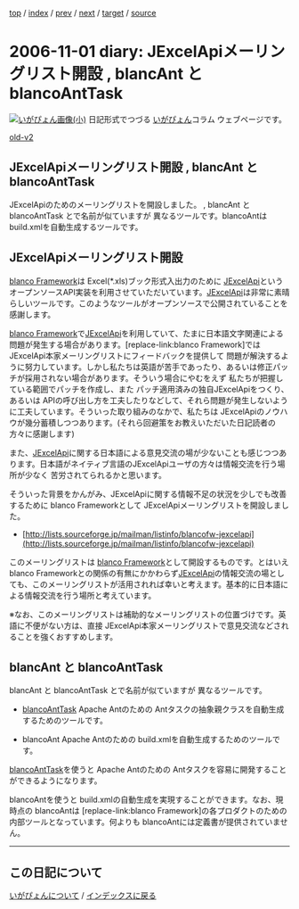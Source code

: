 [top](https://igapyon.github.io/diary/) 
 / [index](https://igapyon.github.io/diary/2006/index.html) 
 / [prev](https://igapyon.github.io/diary/2006/ig061103.html) 
 / [next](https://igapyon.github.io/diary/2006/ig061031.html) 
 / [target](https://igapyon.github.io/diary/2006/ig061101.html) 
 / [source](https://github.com/igapyon/diary/blob/gh-pages/2006/ig061101.html.src.md) 

2006-11-01 diary: JExcelApiメーリングリスト開設 , blancAnt と blancoAntTask
=====================================================================================================
[![いがぴょん画像(小)](https://igapyon.github.io/diary/images/iga200306s.jpg "いがぴょん")](https://igapyon.github.io/diary/memo/memoigapyon.html) 日記形式でつづる [いがぴょん](https://igapyon.github.io/diary/memo/memoigapyon.html)コラム ウェブページです。

[old-v2](ig061101-orig.html)

## JExcelApiメーリングリスト開設 , blancAnt と blancoAntTask

JExcelApiのためのメーリングリストを開設しました。 , blancAnt と blancoAntTask とで名前が似ていますが 異なるツールです。blancoAntは build.xmlを自動生成するツールです。


## JExcelApiメーリングリスト開設

[blanco Framework](http://www.igapyon.jp/blanco/blanco.ja.html)は Excel(*.xls)ブック形式入出力のために [JExcelApi](http://www.igapyon.jp/igapyon/diary/keyword/jexcelapi.html)というオープンソースAPI実装を利用させていただいています。[JExcelApi](http://www.igapyon.jp/igapyon/diary/keyword/jexcelapi.html)は非常に素晴らしいツールです。このようなツールがオープンソースで公開されていることを感謝します。

[blanco Framework](http://www.igapyon.jp/blanco/blanco.ja.html)で[JExcelApi](http://www.igapyon.jp/igapyon/diary/keyword/jexcelapi.html)を利用していて、たまに日本語文字関連による問題が発生する場合があります。[replace-link:blanco
Framework]では JExcelApi本家メーリングリストにフィードバックを提供して 問題が解決するように努力しています。しかし私たちは英語が苦手であったり、あるいは修正パッチが採用されない場合があります。そういう場合にやむをえず 私たちが把握している範囲でパッチを作成し、また パッチ適用済みの独自JExcelApiをつくり、あるいは APIの呼び出し方を工夫したりなどして、それら問題が発生しないように工夫しています。そういった取り組みのなかで、私たちは
JExcelApiのノウハウが幾分蓄積しつつあります。(それら回避策をお教えいただいた日記読者の方々に感謝します)

また、[JExcelApi](http://www.igapyon.jp/igapyon/diary/keyword/jexcelapi.html)に関する日本語による意見交流の場が少ないことも感じつつあります。日本語がネイティブ言語のJExcelApiユーザの方々は情報交流を行う場所が少なく 苦労されてられるかと思います。

そういった背景をかんがみ、JExcelApiに関する情報不足の状況を少しでも改善するために blanco Frameworkとして JExcelApiメーリングリストを開設しました。

* [http://lists.sourceforge.jp/mailman/listinfo/blancofw-jexcelapi](http://lists.sourceforge.jp/mailman/listinfo/blancofw-jexcelapi)

このメーリングリストは [blanco Framework](http://www.igapyon.jp/blanco/blanco.ja.html)として開設するものです。とはいえ blanco Frameworkとの関係の有無にかかわらず[JExcelApi](http://www.igapyon.jp/igapyon/diary/keyword/jexcelapi.html)の情報交流の場としても、このメーリングリストが活用されれば幸いと考えます。基本的に日本語による情報交流を行う場所と考えています。

※なお、このメーリングリストは補助的なメーリングリストの位置づけです。英語に不便がない方は、直接 JExcelApi本家メーリングリストで意見交流などされることを強くおすすめします。

## blancAnt と blancoAntTask

blancAnt と blancoAntTask とで名前が似ていますが 異なるツールです。

* [blancoAntTask](http://www.igapyon.jp/blanco/blancoanttask.html)
  Apache Antのための Antタスクの抽象親クラスを自動生成するためのツールです。
  
* blancoAnt
  Apache Antのための build.xmlを自動生成するためのツールです。

[blancoAntTask](http://www.igapyon.jp/blanco/blancoanttask.html)を使うと Apache Antのための Antタスクを容易に開発することができるようになります。

blancoAntを使うと build.xmlの自動生成を実現することができます。なお、現時点の blancoAntは [replace-link:blanco
Framework]の各プロダクトのための内部ツールとなっています。何よりも blancoAntには定義書が提供されていません。

----------------------------------------------------------------------------------------------------

## この日記について
[いがぴょんについて](https://igapyon.github.io/diary/memo/memoigapyon.html) / [インデックスに戻る](https://igapyon.github.io/diary/idxall.html)
